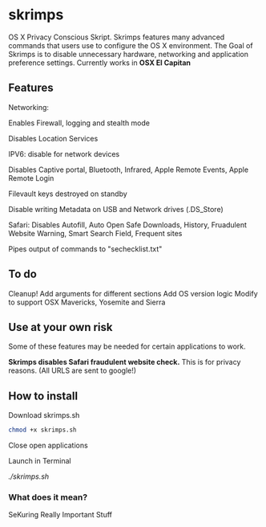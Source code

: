 # skrimps
OS X Privacy Conscious Skript. Skrimps features many advanced commands that users use to configure the OS X environment.
The Goal of Skrimps is to disable unnecessary hardware, networking and application preference settings.
Currently works in **OSX El Capitan**

## Features
Networking:

Enables Firewall, logging and stealth mode

Disables Location Services

IPV6: disable for network devices

Disables Captive portal, Bluetooth, Infrared, Apple Remote Events, Apple Remote Login

Filevault keys destroyed on standby

Disable writing Metadata on USB and Network drives (.DS_Store)

Safari: Disables Autofill, Auto Open Safe Downloads, History, Fruadulent Website Warning, Smart Search Field, Frequent sites

Pipes output of commands to "sechecklist.txt"

## To do
Cleanup!
Add arguments for different sections
Add OS version logic
Modify to support OSX Mavericks, Yosemite and Sierra

## Use at your own risk
Some of these features may be needed for certain applications to work.

**Skrimps disables Safari fraudulent website check.**
This is for privacy reasons. (All URLS are sent to google!)

## How to install
Download skrimps.sh
```bash
chmod +x skrimps.sh
```
Close open applications

Launch in Terminal

_./skrimps.sh_


### What does it mean?
SeKuring Really Important Stuff
